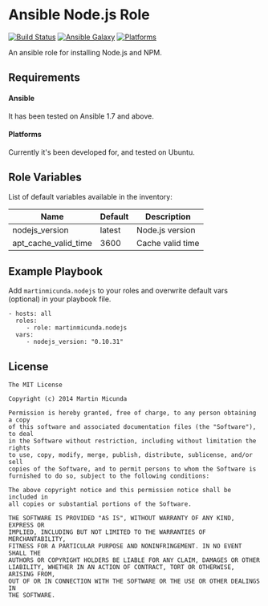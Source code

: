Ansible Node.js Role
=========

[![Build Status](https://secure.travis-ci.org/martinmicunda/ansible-role-nodejs.png)](http://travis-ci.org/martinmicunda/ansible-role-nodejs) [![Ansible Galaxy](http://img.shields.io/badge/galaxy-martinmicunda.nodejs-blue.svg)](https://galaxy.ansible.com/list#/roles/1700) [![Platforms](http://img.shields.io/badge/platforms-ubuntu-orange.svg)](#)

An ansible role for installing Node.js and NPM.

Requirements
------------

#### Ansible

It has been tested on Ansible 1.7 and above.

#### Platforms

Currently it's been developed for, and tested on Ubuntu.

Role Variables
--------------

List of default variables available in the inventory:

| Name                    | Default   | Description      |
| ----------------------- | --------- | ---------------- |
| nodejs_version          | latest    | Node.js version  |
| apt_cache_valid_time    | 3600      | Cache valid time |

Example Playbook
----------------

Add `martinmicunda.nodejs` to your roles and overwrite default vars (optional) in your playbook file.

    - hosts: all
      roles:
         - role: martinmicunda.nodejs
      vars:
         - nodejs_version: "0.10.31"  

License
-------

    The MIT License
    
    Copyright (c) 2014 Martin Micunda  

    Permission is hereby granted, free of charge, to any person obtaining a copy
    of this software and associated documentation files (the "Software"), to deal
    in the Software without restriction, including without limitation the rights
    to use, copy, modify, merge, publish, distribute, sublicense, and/or sell
    copies of the Software, and to permit persons to whom the Software is
    furnished to do so, subject to the following conditions:
    
    The above copyright notice and this permission notice shall be included in
    all copies or substantial portions of the Software.
    
    THE SOFTWARE IS PROVIDED "AS IS", WITHOUT WARRANTY OF ANY KIND, EXPRESS OR
    IMPLIED, INCLUDING BUT NOT LIMITED TO THE WARRANTIES OF MERCHANTABILITY,
    FITNESS FOR A PARTICULAR PURPOSE AND NONINFRINGEMENT. IN NO EVENT SHALL THE
    AUTHORS OR COPYRIGHT HOLDERS BE LIABLE FOR ANY CLAIM, DAMAGES OR OTHER
    LIABILITY, WHETHER IN AN ACTION OF CONTRACT, TORT OR OTHERWISE, ARISING FROM,
    OUT OF OR IN CONNECTION WITH THE SOFTWARE OR THE USE OR OTHER DEALINGS IN
    THE SOFTWARE.
